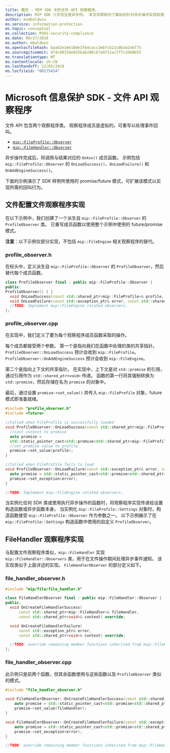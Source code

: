 ```yaml
---
title: 概念 - MIP SDK 中的文件 API 观察程序。
description: MIP SDK 几乎完全是异步的。 本文将帮助你了解如何针对异步操作实现和使用文件 API 观察程序。
author: msmbaldwin
ms.service: information-protection
ms.topic: conceptual
ms.collection: M365-security-compliance
ms.date: 09/27/2018
ms.author: mbaldwin
ms.openlocfilehash: baa62e34e10de3fb4cacc3eb7cb21c0b3e2ebf75
ms.sourcegitcommit: 474cd033de025bab280cb7a9721ac7ffc2d60b55
ms.translationtype: MT
ms.contentlocale: zh-CN
ms.lasthandoff: 12/05/2019
ms.locfileid: "60175434"
---
```

# <a name="microsoft-information-protection-sdk---file-api-observers"></a>Microsoft 信息保护 SDK - 文件 API 观察程序

文件 API 包含两个观察程序类。 观察程序成员是虚拟的，可重写以处理事件回叫。

- [`mip::FileProfile::Observer`](reference/class_mip_fileprofile_observer.md)
- [`mip::FileHandler::Observer`](reference/class_mip_filehandler_observer.md)

异步操作完成后，将调用与结果对应的 `OnXxx()` 成员函数。 示例包括 `mip::FileProfile::Observer` 的 `OnLoadSuccess()`、`OnLoadFailure()` 和 `OnAddEngineSuccess()`。

下面的示例演示了 SDK 样例所使用的 promise/future 模式，可扩展该模式以实现所需的回叫行为。 

## <a name="file-profile-observer-implementation"></a>文件配置文件观察程序实现

在以下示例中，我们创建了一个派生自 `mip::FileProfile::Observer` 的 `ProfileObserver` 类。 已重写成员函数以使用整个示例中使用的 future/promise 模式。

**注意**：以下示例仅部分实现，不包括 `mip::FileEngine` 相关观察程序的替代。

### <a name="profile_observerh"></a>profile_observer.h

在标头中，定义派生自 `mip::FileProfile::Observer` 的 `ProfileObserver`，然后替代每个成员函数。

```cpp
class ProfileObserver final : public mip::FileProfile::Observer {
public:
ProfileObserver() { }
  void OnLoadSuccess(const std::shared_ptr<mip::FileProfile>& profile, const std::shared_ptr<void>& context) override;
  void OnLoadFailure(const std::exception_ptr& error, const std::shared_ptr<void>& context) override;
  //TODO: Implement mip::FileEngine related observers.
};
```

### <a name="profile_observercpp"></a>profile_observer.cpp

在实现中，我们定义了要为每个观察程序成员函数采取的操作。

每个成员都接受两个参数。 第一个是指向我们在函数中处理的类的共享指针。 `ProfileObserver::OnLoadSuccess` 预计会收到 `mip::FileProfile`。 `ProfileObserver::OnAddEngineSuccess` 预计会收到 `mip::FileEngine`。

第二个是指向上下文的共享指针。 在实现中，上下文是对 `std::promise` 的引用，通过引用作为 `std::shared_ptr<void>` 传递。 函数的第一行将其强制转换为 `std::promise`，然后存储在名为 `promise` 的对象中。

最后，通过设置 `promise->set_value()` 并传入 `mip::FileProfile` 对象，future 模式即准备就绪。

```cpp
#include "profile_observer.h"
#include <future>

//Called when FileProfile is successfully loaded
void ProfileObserver::OnLoadSuccess(const std::shared_ptr<mip::FileProfile>& profile, const std::shared_ptr<void>& context) {
  //cast context to promise
  auto promise = 
  std::static_pointer_cast<std::promise<std::shared_ptr<mip::FileProfile>>>(context);
  //set promise value to profile
  promise->set_value(profile);
}

//Called when FileProfile fails to load
void ProfileObserver::OnLoadFailure(const std::exception_ptr& error, const std::shared_ptr<void>& context) {
  auto promise = std::static_pointer_cast<std::promise<std::shared_ptr<mip::FileProfile>>>(context);
  promise->set_exception(error);
}

//TODO: Implement mip::FileEngine related observers.
```

当实例化任何 SDK 类或使用执行异步操作的函数时，将观察程序实现传递给设置构造函数或异步函数本身。 当实例化 `mip::FileProfile::Settings` 对象时，构造函数接受 `mip::FileProfile::Observer` 作为参数之一。 以下示例展示了在 `mip::FileProfile::Settings` 构造函数中使用的自定义 `ProfileObserver`。

## <a name="filehandler-observer-implementation"></a>FileHandler 观察程序实现

与配置文件观察程序类似，`mip::FileHandler` 实现 `mip::FileHandler::Observers` 类，用于在文件操作期间处理异步事件通知。 该实现类似于上面详述的实现。 `FileHandlerObserver` 的部分定义如下。 

### <a name="file_handler_observerh"></a>file_handler_observer.h

```cpp
#include "mip/file/file_handler.h"

class FileHandlerObserver final : public mip::FileHandler::Observer {
public:
  void OnCreateFileHandlerSuccess(
      const std::shared_ptr<mip::FileHandler>& fileHandler,
      const std::shared_ptr<void>& context) override;

  void OnCreateFileHandlerFailure(
      const std::exception_ptr& error,
      const std::shared_ptr<void>& context) override;

  //TODO: override remaining member functions inherited from mip::FileHandler::Observer
};
```

### <a name="file_handler_observercpp"></a>file_handler_observer.cpp

此示例只是前两个函数，但其​​余函数使用与这些函数以及 `ProfileObserver` 类似的模式。

```cpp
#include "file_handler_observer.h"

void FileHandlerObserver::OnCreateFileHandlerSuccess(const std::shared_ptr<mip::FileHandler>& fileHandler, const std::shared_ptr<void>& context) {
    auto promise = std::static_pointer_cast<std::promise<std::shared_ptr<mip::FileHandler>>>(context);
    promise->set_value(fileHandler);
}

void FileHandlerObserver::OnCreateFileHandlerFailure(const std::exception_ptr& error, const std::shared_ptr<void>& context) {
    auto promise = std::static_pointer_cast<std::promise<std::shared_ptr<mip::FileHandler>>>(context);
    promise->set_exception(error);
}

//TODO: override remaining member functions inherited from mip::FileHandler::Observer
```

